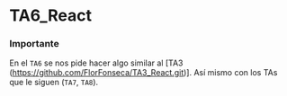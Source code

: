 # TA6_React

### Importante
En el `TA6` se nos pide hacer algo similar al [TA3 (https://github.com/FlorFonseca/TA3_React.git)].
Así mismo con los TAs que le siguen (`TA7`, `TA8`).